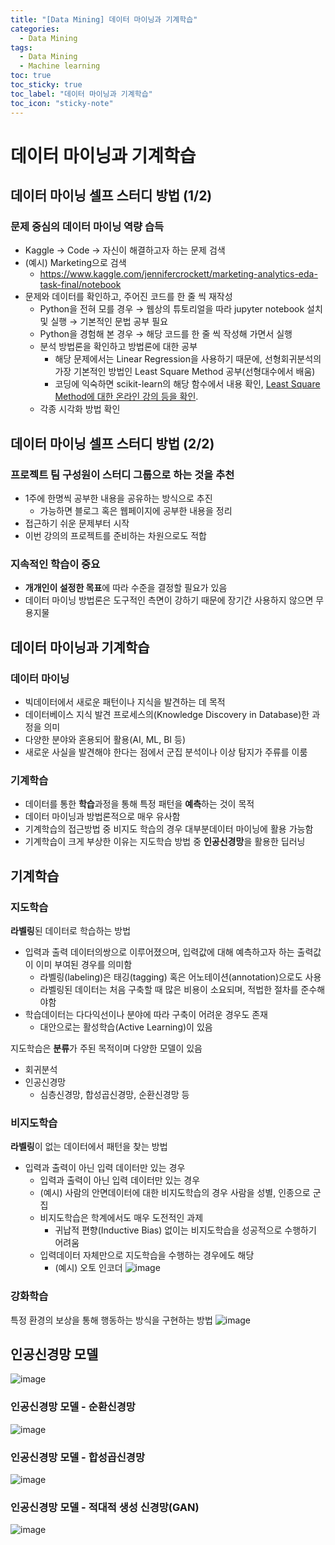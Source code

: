 ```yaml
---
title: "[Data Mining] 데이터 마이닝과 기계학습"
categories:
  - Data Mining
tags:
  - Data Mining
  - Machine learning
toc: true
toc_sticky: true
toc_label: "데이터 마이닝과 기계학습"
toc_icon: "sticky-note"
---
```


# 데이터 마이닝과 기계학습

## 데이터 마이닝 셀프 스터디 방법 (1/2)

### 문제 중심의 데이터 마이닝 역량 습득

- Kaggle → Code → 자신이 해결하고자 하는 문제 검색
- (예시) Marketing으로 검색
  - https://www.kaggle.com/jennifercrockett/marketing-analytics-eda-task-final/notebook
- 문제와 데이터를 확인하고, 주어진 코드를 한 줄 씩 재작성
  - Python을 전혀 모를 경우 → 웹상의 튜토리얼을 따라 jupyter notebook 설치 및 실행 → 기본적인 문법 공부 필요
  - Python을 경험해 본 경우 → 해당 코드를 한 줄 씩 작성해 가면서 실행
  - 분석 방법론을 확인하고 방법론에 대한 공부
    - 해당 문제에서는 Linear Regression을 사용하기 때문에, 선형회귀분석의 가장 기본적인 방법인 Least Square Method 공부(선형대수에서 배움)
    - 코딩에 익숙하면 scikit-learn의 해당 함수에서 내용 확인, [Least Square Method에 대한 온라인 강의 등을 확인](https://www.youtube.com/watch?v=YwZYSTQs-Hk).
  - 각종 시각화 방법 확인

## 데이터 마이닝 셀프 스터디 방법 (2/2)

### 프로젝트 팀 구성원이 스터디 그룹으로 하는 것을 추천

- 1주에 한명씩 공부한 내용을 공유하는 방식으로 추진
  - 가능하면 블로그 혹은 웹페이지에 공부한 내용을 정리
- 접근하기 쉬운 문제부터 시작
- 이번 강의의 프로젝트를 준비하는 차원으로도 적합

### 지속적인 학습이 중요

- **개개인이 설정한 목표**에 따라 수준을 결정할 필요가 있음
- 데이터 마이닝 방법론은 도구적인 측면이 강하기 때문에 장기간 사용하지 않으면 무용지물


## 데이터 마이닝과 기계학습

### 데이터 마이닝
- 빅데이터에서 새로운 패턴이나 지식을 발견하는 데 목적
- 데이터베이스 지식 발견 프로세스의(Knowledge Discovery in Database)한 과정을 의미
- 다양한 분야와 혼용되어 활용(AI, ML, BI 등)
- 새로운 사실을 발견해야 한다는 점에서 군집 분석이나 이상 탐지가 주류를 이룸

### 기계학습
- 데이터를 통한 **학습**과정을 통해 특정 패턴을 **예측**하는 것이 목적
- 데이터 마이닝과 방법론적으로 매우 유사함
- 기계학습의 접근방법 중 비지도 학습의 경우 대부분데이터 마이닝에 활용 가능함
- 기계학습이 크게 부상한 이유는 지도학습 방법 중 **인공신경망**을 활용한 딥러닝


## 기계학습

### 지도학습

**라벨링**된 데이터로 학습하는 방법
- 입력과 출력 데이터의쌍으로 이루어졌으며, 입력값에 대해 예측하고자 하는 출력값이 이미 부여된 경우를 의미함
  - 라벨링(labeling)은 태깅(tagging) 혹은 어노테이션(annotation)으로도 사용
  - 라벨링된 데이터는 처음 구축할 때 많은 비용이 소요되며, 적법한 절차를 준수해야함
- 학습데이터는 다다익선이나 분야에 따라 구축이 어려운 경우도 존재
  - 대안으로는 활성학습(Active Learning)이 있음

지도학습은 **분류**가 주된 목적이며 다양한 모델이 있음
- 회귀분석
- 인공신경망
  - 심층신경망, 합성곱신경망, 순환신경망 등

### 비지도학습

**라벨링**이 없는 데이터에서 패턴을 찾는 방법
- 입력과 출력이 아닌 입력 데이터만 있는 경우
  - 입력과 출력이 아닌 입력 데이터만 있는 경우
  - (예시) 사람의 안면데이터에 대한 비지도학습의 경우 사람을 성별, 인종으로 군집
  - 비지도학습은 학계에서도 매우 도전적인 과제
    - 귀납적 편향(Inductive Bias) 없이는 비지도학습을 성공적으로 수행하기 어려움
  - 입력데이터 자체만으로 지도학습을 수행하는 경우에도 해당
    - (예시) 오토 인코더
    ![image](https://user-images.githubusercontent.com/55765292/158527162-9f8c0d49-cc78-4d0d-9a07-165f98ee249c.png)

### 강화학습
특정 환경의 보상을 통해 행동하는 방식을 구현하는 방법
![image](https://user-images.githubusercontent.com/55765292/158527236-92dac374-8da7-4dfb-a639-8f213520bbe8.png)


## 인공신경망 모델
![image](https://user-images.githubusercontent.com/55765292/158527278-946e5bfa-e004-45ea-84ba-1975cf8e5677.png)

### 인공신경망 모델 - 순환신경망
![image](https://user-images.githubusercontent.com/55765292/158527332-740d1009-5753-4ece-831d-08ed4f678bee.png)

### 인공신경망 모델 - 합성곱신경망
![image](https://user-images.githubusercontent.com/55765292/158527366-270081b7-6b9b-4923-b462-48276cb737c9.png)

### 인공신경망 모델 - 적대적 생성 신경망(GAN)
![image](https://user-images.githubusercontent.com/55765292/158527398-aa264757-1946-49cf-863c-a6a1b652f5dc.png)
